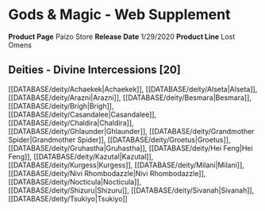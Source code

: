﻿---
id: '19'
name: Gods & Magic - Web Supplement
rarity: Common
rus_type_level: null
source: null
trait: null
type: Source

---
# Gods & Magic - Web Supplement

**Product Page** Paizo Store
**Release Date** 1/29/2020
**Product Line** Lost Omens

## Deities - Divine Intercessions [20]

[[DATABASE/deity/Achaekek|Achaekek]], [[DATABASE/deity/Alseta|Alseta]], [[DATABASE/deity/Arazni|Arazni]], [[DATABASE/deity/Besmara|Besmara]], [[DATABASE/deity/Brigh|Brigh]], [[DATABASE/deity/Casandalee|Casandalee]], [[DATABASE/deity/Chaldira|Chaldira]], [[DATABASE/deity/Ghlaunder|Ghlaunder]], [[DATABASE/deity/Grandmother Spider|Grandmother Spider]], [[DATABASE/deity/Groetus|Groetus]], [[DATABASE/deity/Gruhastha|Gruhastha]], [[DATABASE/deity/Hei Feng|Hei Feng]], [[DATABASE/deity/Kazutal|Kazutal]], [[DATABASE/deity/Kurgess|Kurgess]], [[DATABASE/deity/Milani|Milani]], [[DATABASE/deity/Nivi Rhombodazzle|Nivi Rhombodazzle]], [[DATABASE/deity/Nocticula|Nocticula]], [[DATABASE/deity/Shizuru|Shizuru]], [[DATABASE/deity/Sivanah|Sivanah]], [[DATABASE/deity/Tsukiyo|Tsukiyo]]